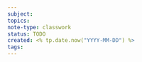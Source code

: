 ```yaml
---
subject:
topics:
note-type: classwork
status: TODO
created: <% tp.date.now("YYYY-MM-DD") %>
tags:
---
```

